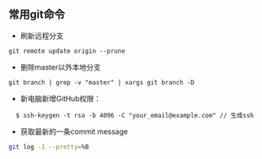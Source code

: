 ## 常用git命令

- 刷新远程分支  

```
git remote update origin --prune
```

- 删除master以外本地分支 
```
git branch | grep -v "master" | xargs git branch -D
```

- 新电脑新增GitHub权限：
```
  $ ssh-keygen -t rsa -b 4096 -C "your_email@example.com" // 生成ssh
  ```
  
- 获取最新的一条commit message
``` sh
git log -1 --pretty=%B
```
